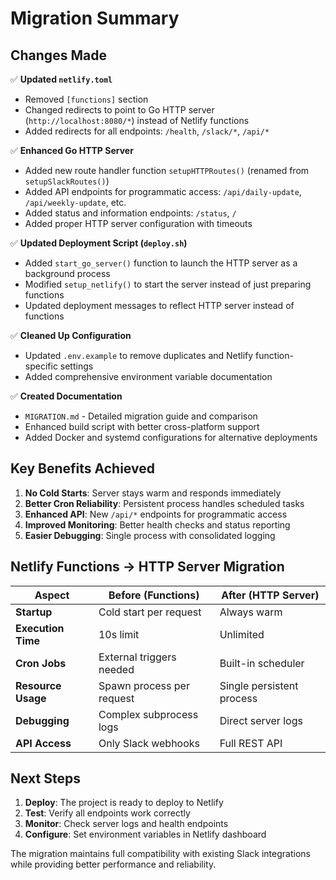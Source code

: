 # Migration Summary

## Changes Made

✅ **Updated `netlify.toml`**
- Removed `[functions]` section
- Changed redirects to point to Go HTTP server (`http://localhost:8080/*`) instead of Netlify functions
- Added redirects for all endpoints: `/health`, `/slack/*`, `/api/*`

✅ **Enhanced Go HTTP Server**
- Added new route handler function `setupHTTPRoutes()` (renamed from `setupSlackRoutes()`)
- Added API endpoints for programmatic access: `/api/daily-update`, `/api/weekly-update`, etc.
- Added status and information endpoints: `/status`, `/`
- Added proper HTTP server configuration with timeouts

✅ **Updated Deployment Script (`deploy.sh`)**
- Added `start_go_server()` function to launch the HTTP server as a background process
- Modified `setup_netlify()` to start the server instead of just preparing functions
- Updated deployment messages to reflect HTTP server instead of functions

✅ **Cleaned Up Configuration**
- Updated `.env.example` to remove duplicates and Netlify function-specific settings
- Added comprehensive environment variable documentation

✅ **Created Documentation**
- `MIGRATION.md` - Detailed migration guide and comparison
- Enhanced build script with better cross-platform support
- Added Docker and systemd configurations for alternative deployments

## Key Benefits Achieved

1. **No Cold Starts**: Server stays warm and responds immediately
2. **Better Cron Reliability**: Persistent process handles scheduled tasks
3. **Enhanced API**: New `/api/*` endpoints for programmatic access
4. **Improved Monitoring**: Better health checks and status reporting
5. **Easier Debugging**: Single process with consolidated logging

## Netlify Functions → HTTP Server Migration

| Aspect | Before (Functions) | After (HTTP Server) |
|--------|-------------------|-------------------|
| **Startup** | Cold start per request | Always warm |
| **Execution Time** | 10s limit | Unlimited |
| **Cron Jobs** | External triggers needed | Built-in scheduler |
| **Resource Usage** | Spawn process per request | Single persistent process |
| **Debugging** | Complex subprocess logs | Direct server logs |
| **API Access** | Only Slack webhooks | Full REST API |

## Next Steps

1. **Deploy**: The project is ready to deploy to Netlify
2. **Test**: Verify all endpoints work correctly
3. **Monitor**: Check server logs and health endpoints
4. **Configure**: Set environment variables in Netlify dashboard

The migration maintains full compatibility with existing Slack integrations while providing better performance and reliability.
